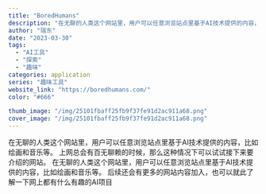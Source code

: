 ```yaml
---
title: "BoredHumans"
description: "在无聊的人类这个网站里，用户可以任意浏览站点里基于AI技术提供的内容，比如绘画和音乐等。 上网总会有百无聊赖的时候，那么"
author: "瑞东"
date: "2023-03-30"
tags:
  - "AI工具"
  - "探索"
  - "趣味"
categories: application
series: "趣味工具"
website_link: "https://boredhumans.com/"
color: "#666"

thumb_image: "/img/25101fbaff25fb9f37fe91d2ac911a68.png"
cover_image: "/img/25101fbaff25fb9f37fe91d2ac911a68.png"
---
```


在无聊的人类这个网站里，用户可以任意浏览站点里基于AI技术提供的内容，比如绘画和音乐等。 上网总会有百无聊赖的时候，那么这种情况下可以试试接下来要介绍的网站。 在无聊的人类这个网站里，用户可以任意浏览站点里基于AI技术提供的内容，比如绘画和音乐等。 后续还会有更多的网站内容加入，也可以就此了解一下网上都有什么有趣的AI项目 